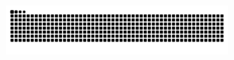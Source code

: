 

<img src="https://raw.githubusercontent.com/GabrielEduardo-prog/GabrielEduardo-prog/output/snake.svg" alt="Snake animation" />

###

